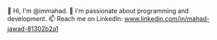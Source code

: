 👋 Hi, I'm @immahad.
👀 I'm passionate about programming and development.
📫 Reach me on LinkedIn: www.linkedin.com/in/mahad-jawad-81302b2a1
<!---
immahad/immahad is a ✨ special ✨ repository because its `README.md` (this file) appears on your GitHub profile.
You can click the Preview link to take a look at your changes.
--->
